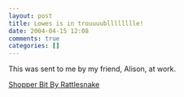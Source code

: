 ```yaml
---
layout: post
title: Lowes is in trouuuublllllllle!
date: 2004-04-15 12:08
comments: true
categories: []
---
```

This was sent to me by my friend, Alison, at work.

<a href="http://story.news.yahoo.com/news?tmpl=story&cid=573&ncid=757&e=5&u=/nm/20040415/od_nm/odd_snake_dc">Shopper Bit By Rattlesnake</a>

